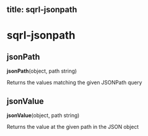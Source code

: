 ## title: sqrl-jsonpath

# sqrl-jsonpath

## jsonPath

**jsonPath**(object, path string)

Returns the values matching the given JSONPath query

## jsonValue

**jsonValue**(object, path string)

Returns the value at the given path in the JSON object
